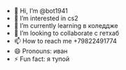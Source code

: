 - 👋 Hi, I’m @bot1941
- 👀 I’m interested in cs2
- 🌱 I’m currently learning в коледдже
- 💞️ I’m looking to collaborate с гетхаб
- 📫 How to reach me +79822491774
- 😄 Pronouns: иван
- ⚡ Fun fact: я тупой

<!---
bot1941/bot1941 is a ✨ special ✨ repository because its `README.md` (this file) appears on your GitHub profile.
You can click the Preview link to take a look at your changes.
--->
